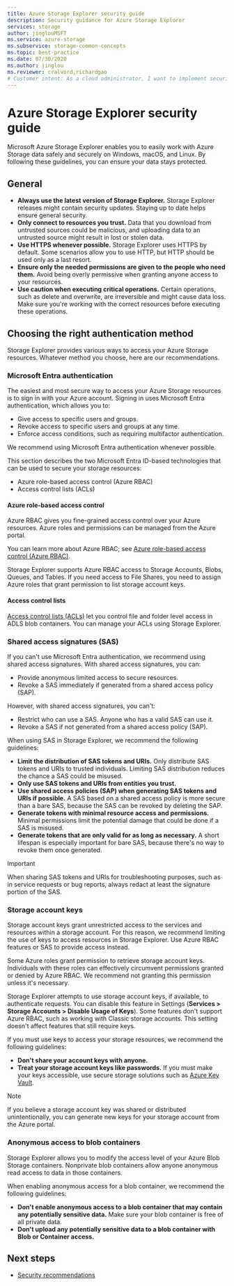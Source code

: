 ```yaml
---
title: Azure Storage Explorer security guide
description: Security guidance for Azure Storage Explorer
services: storage
author: jinglouMSFT
ms.service: azure-storage
ms.subservice: storage-common-concepts
ms.topic: best-practice
ms.date: 07/30/2020
ms.author: jinglou
ms.reviewer: cralvord,richardgao
# Customer intent: As a cloud administrator, I want to implement security best practices for Azure Storage Explorer, so that I can protect sensitive data and ensure safe access to storage resources.
---
```


# Azure Storage Explorer security guide

Microsoft Azure Storage Explorer enables you to easily work with Azure Storage data safely and securely on Windows, macOS, and Linux. By following these guidelines, you can ensure your data stays protected.

## General

- **Always use the latest version of Storage Explorer.** Storage Explorer releases might contain security updates. Staying up to date helps ensure general security.
- **Only connect to resources you trust.** Data that you download from untrusted sources could be malicious, and uploading data to an untrusted source might result in lost or stolen data.
- **Use HTTPS whenever possible.** Storage Explorer uses HTTPS by default. Some scenarios allow you to use HTTP, but HTTP should be used only as a last resort.
- **Ensure only the needed permissions are given to the people who need them.** Avoid being overly permissive when granting anyone access to your resources.
- **Use caution when executing critical operations.** Certain operations, such as delete and overwrite, are irreversible and might cause data loss. Make sure you're working with the correct resources before executing these operations.

## Choosing the right authentication method

Storage Explorer provides various ways to access your Azure Storage resources. Whatever method you choose, here are our recommendations.

<a name='azure-ad-authentication'></a>

### Microsoft Entra authentication

The easiest and most secure way to access your Azure Storage resources is to sign in with your Azure account. Signing in uses Microsoft Entra authentication, which allows you to:

- Give access to specific users and groups.
- Revoke access to specific users and groups at any time.
- Enforce access conditions, such as requiring multifactor authentication.

We recommend using Microsoft Entra authentication whenever possible.

This section describes the two Microsoft Entra ID-based technologies that can be used to secure your storage resources:
- Azure role-based access control (Azure RBAC)
- Access control lists (ACLs)

#### Azure role-based access control

Azure RBAC gives you fine-grained access control over your Azure resources. Azure roles and permissions can be managed from the Azure portal.

You can learn more about Azure RBAC; see [Azure role-based access control (Azure RBAC)](../../role-based-access-control/overview.md).

Storage Explorer supports Azure RBAC access to Storage Accounts, Blobs, Queues, and Tables. If you need access to File Shares, you need to assign Azure roles that grant permission to list storage account keys.

#### Access control lists

[Access control lists (ACLs)](../blobs/data-lake-storage-access-control.md) let you control file and folder level access in ADLS blob containers. You can manage your ACLs using Storage Explorer.

### Shared access signatures (SAS)

If you can't use Microsoft Entra authentication, we recommend using shared access signatures. With shared access signatures, you can:

- Provide anonymous limited access to secure resources.
- Revoke a SAS immediately if generated from a shared access policy (SAP).

However, with shared access signatures, you can't:

- Restrict who can use a SAS. Anyone who has a valid SAS can use it.
- Revoke a SAS if not generated from a shared access policy (SAP).

When using SAS in Storage Explorer, we recommend the following guidelines:

- **Limit the distribution of SAS tokens and URIs.** Only distribute SAS tokens and URIs to trusted individuals. Limiting SAS distribution reduces the chance a SAS could be misused.
- **Only use SAS tokens and URIs from entities you trust.**
- **Use shared access policies (SAP) when generating SAS tokens and URIs if possible.** A SAS based on a shared access policy is more secure than a bare SAS, because the SAS can be revoked by deleting the SAP.
- **Generate tokens with minimal resource access and permissions.** Minimal permissions limit the potential damage that could be done if a SAS is misused.
- **Generate tokens that are only valid for as long as necessary.** A short lifespan is especially important for bare SAS, because there's no way to revoke them once generated.

> [!IMPORTANT]
> When sharing SAS tokens and URIs for troubleshooting purposes, such as in service requests or bug reports, always redact at least the signature portion of the SAS.

### Storage account keys

Storage account keys grant unrestricted access to the services and resources within a storage account. For this reason, we recommend limiting the use of keys to access resources in Storage Explorer. Use Azure RBAC features or SAS to provide access instead.

Some Azure roles grant permission to retrieve storage account keys. Individuals with these roles can effectively circumvent permissions granted or denied by Azure RBAC. We recommend not granting this permission unless it's necessary.

Storage Explorer attempts to use storage account keys, if available, to authenticate requests. You can disable this feature in Settings (**Services > Storage Accounts > Disable Usage of Keys**). Some features don't support Azure RBAC, such as working with Classic storage accounts. This setting doesn't affect features that still require keys.

If you must use keys to access your storage resources, we recommend the following guidelines:

- **Don't share your account keys with anyone.**
- **Treat your storage account keys like passwords.** If you must make your keys accessible, use secure storage solutions such as [Azure Key Vault](https://azure.microsoft.com/services/key-vault/).

> [!NOTE]
> If you believe a storage account key was shared or distributed unintentionally, you can generate new keys for your storage account from the Azure portal.

### Anonymous access to blob containers

Storage Explorer allows you to modify the access level of your Azure Blob Storage containers. Nonprivate blob containers allow anyone anonymous read access to data in those containers.

When enabling anonymous access for a blob container, we recommend the following guidelines:

- **Don't enable anonymous access to a blob container that may contain any potentially sensitive data.** Make sure your blob container is free of all private data.
- **Don't upload any potentially sensitive data to a blob container with Blob or Container access.**

## Next steps

- [Security recommendations](../blobs/security-recommendations.md)
